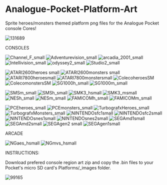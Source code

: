 # Analogue-Pocket-Platform-Art

Sprite heroes/monsters themed platform png files for the Analogue Pocket console Cores!

![131689](https://user-images.githubusercontent.com/123542883/222607670-7210c82e-fa3e-460f-a8e0-ef81bb5c7ec5.gif)

CONSOLES


![Channel_F_small](https://user-images.githubusercontent.com/123542883/221409726-930e48a3-35ce-4fae-a082-feb9d7d46c1c.png)
![Adventurevision_small](https://user-images.githubusercontent.com/123542883/221409734-555700c8-95d2-4203-b116-fdbc8f490fa9.png)
![arcadia_2001_small](https://user-images.githubusercontent.com/123542883/221409737-a6b74925-ec6c-46eb-b57d-3fd9aeb87540.png)
![Intellivision_small](https://user-images.githubusercontent.com/123542883/221409738-1b45aab6-1b7f-4980-808f-8d362112942a.png)
![odyssey2_small](https://user-images.githubusercontent.com/123542883/221409739-a19aab6e-6e31-42c6-868c-cd87f99a3090.png)
![Studio2_small](https://user-images.githubusercontent.com/123542883/221409741-5938efda-2df4-4069-917a-db3735eca2f2.png)

![ATARI2600heroes small](https://user-images.githubusercontent.com/123542883/218760884-c90e9930-817a-4bec-87a4-a48a8920f5aa.png)
![ATARI2600monsters small](https://user-images.githubusercontent.com/123542883/218760926-fd002fc6-f325-40bf-b421-06f52a5b2366.png)
![ATARI7800heroesmall](https://user-images.githubusercontent.com/123542883/219232678-7e423239-b5bc-43d2-a371-c3ce1f6cccc8.png)
![ATARI7800monstersmall](https://user-images.githubusercontent.com/123542883/219232687-7c5748cc-627f-4694-8f79-ce2ae21699a8.png)
![ColecoheroesSM](https://user-images.githubusercontent.com/123542883/219232745-95cbc7a1-bb63-477f-8698-601214026309.png)
![ColecomonstersSM](https://user-images.githubusercontent.com/123542883/219232757-68dca978-6cf8-41c2-9713-af9f0f3b45c5.png)
![SG1000h_small](https://user-images.githubusercontent.com/123542883/219678517-e64af34e-9131-4cfc-bc03-1cfe80a15853.png)
![SG1000m_small](https://user-images.githubusercontent.com/123542883/219678535-4333b302-dd19-41f2-9f22-0b0aa187e169.png)

![SMSm_small](https://user-images.githubusercontent.com/123542883/219678605-b069debb-eb0d-4886-b08e-c98da944274f.png)
![SMSh_small](https://user-images.githubusercontent.com/123542883/219678586-0b4cde47-f477-486a-b54c-d6f2790bf599.png)
![SMK3_hsmall](https://user-images.githubusercontent.com/123542883/219868273-9122960b-4676-4379-87c5-654d3359af07.png)
![SMK3_msmall](https://user-images.githubusercontent.com/123542883/219868276-f956abbd-9652-4792-8e2a-80575001af37.png)
![NESh_small](https://user-images.githubusercontent.com/123542883/220833374-277907b3-7860-4650-931e-338c57d3e4c8.png)
![NESm_small](https://user-images.githubusercontent.com/123542883/220833380-d1e5ea28-cac0-476a-a8ea-524fbf10ff4b.png)
![FAMICOMh_small](https://user-images.githubusercontent.com/123542883/220833402-7c5437bc-41df-46ba-a077-fe482d0cce71.png)
![FAMICOMm_small](https://user-images.githubusercontent.com/123542883/220833408-f9fcf7f8-ba8d-41f9-bf09-294bc8cbc910.png)


![PCEheroes_small](https://user-images.githubusercontent.com/123542883/222455727-38b008d9-2622-4e65-9e94-dd2ca3ee6658.png)
![PCEmonsters_small](https://user-images.githubusercontent.com/123542883/222455740-aa54370b-a8c4-4cf5-a731-4f35e89719fb.png)
![TurbografxHeroes_small](https://user-images.githubusercontent.com/123542883/222455745-a2007814-660c-4e6d-a49a-6a37e3fc1fcd.png)
![TurbografxMonsters_small](https://user-images.githubusercontent.com/123542883/222455749-1891487b-6015-4c49-bf85-094c2051a99f.png)
![NINTENDOsfc1small](https://user-images.githubusercontent.com/123542883/218719375-e968ceb3-99cb-4822-ad4a-2c792d10ce3e.png)
![NINTENDOsfc2small](https://user-images.githubusercontent.com/123542883/218719394-d73edd76-baef-43f3-84e4-9a847806fe39.png)
![NINTENDOsnes1small](https://user-images.githubusercontent.com/123542883/218719409-8cd341e5-8704-4d96-9ef5-19dff981c8ac.png)
![NINTENDOsnes2small](https://user-images.githubusercontent.com/123542883/218719424-1bc4a906-9452-434f-a6d5-01917eb0322c.png)
![SEGAmd1small](https://user-images.githubusercontent.com/123542883/218719555-0a79b5f6-0dad-4195-ac55-123f9bd31516.png)
![SEGAmd2small](https://user-images.githubusercontent.com/123542883/218719582-a81220c6-ab77-4ebd-8c01-fca749bb910d.png)
![SEGAgen2 small](https://user-images.githubusercontent.com/123542883/218718237-85a0e063-37f6-4038-ba54-e13c4b042be3.png)
![SEGAgen1small](https://user-images.githubusercontent.com/123542883/218719316-af1bf242-555f-4437-b73b-66ddc409de36.png)


ARCADE

![NGaes_hsmall](https://user-images.githubusercontent.com/123542883/223468501-249d8101-a840-4fd9-a5b8-e3750eca85e6.png)
![NGmvs_hsmall](https://user-images.githubusercontent.com/123542883/223468516-43aa9be9-988f-475c-ab84-61a3746c1d42.png)


INSTRUCTIONS:

Download prefered console region art zip and copy the .bin files to your Pocket's micro SD card's Platforms/_images folder.

![99165](https://user-images.githubusercontent.com/123542883/222607932-414202ec-5a4d-444e-8fb3-b7d1d9ac738c.gif)
